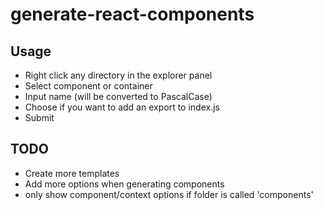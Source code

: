 # generate-react-components

## Usage
* Right click any directory in the explorer panel
* Select component or container
* Input name (will be converted to PascalCase)
* Choose if you want to add an export to index.js
* Submit

## TODO
* Create more templates
* Add more options when generating components 
* only show component/context options if folder is called 'components'